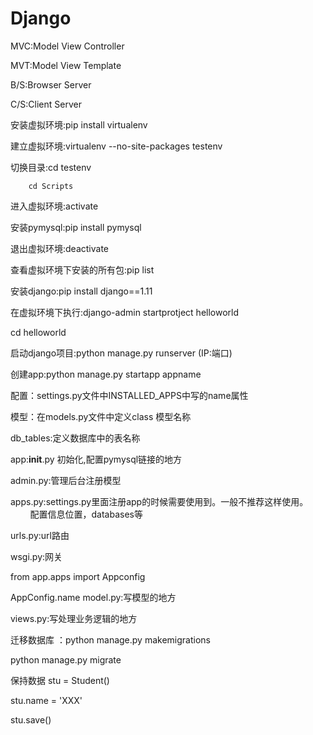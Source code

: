 # Django
MVC:Model View Controller

MVT:Model View Template

B/S:Browser Server

C/S:Client Server

安装虚拟环境:pip install virtualenv

建立虚拟环境:virtualenv --no-site-packages testenv

切换目录:cd testenv

        cd Scripts

进入虚拟环境:activate

安装pymysql:pip install pymysql

退出虚拟环境:deactivate

查看虚拟环境下安装的所有包:pip list

安装django:pip install django==1.11

在虚拟环境下执行:django-admin startprotject helloworld

cd helloworld

启动django项目:python manage.py runserver (IP:端口)

创建app:python manage.py startapp appname

配置：settings.py文件中INSTALLED_APPS中写的name属性

模型：在models.py文件中定义class 模型名称

db_tables:定义数据库中的表名称

app:__init__.py 初始化,配置pymysql链接的地方

admin.py:管理后台注册模型

apps.py:settings.py里面注册app的时候需要使用到。一般不推荐这样使用。
		               配置信息位置，databases等

urls.py:url路由

wsgi.py:网关

from app.apps import Appconfig

AppConfig.name
model.py:写模型的地方

views.py:写处理业务逻辑的地方

迁移数据库 ：python manage.py makemigrations

python manage.py migrate

保持数据
stu = Student()

stu.name = 'XXX'

stu.save()
